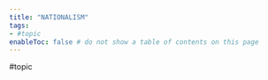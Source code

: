 ```yaml
---
title: "NATIONALISM"
tags:
- #topic     
enableToc: false # do not show a table of contents on this page
---
```


#topic 